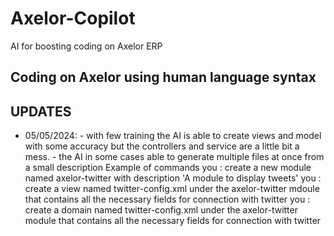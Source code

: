 # Axelor-Copilot
AI for boosting coding on Axelor ERP

## Coding on Axelor using human language syntax

## UPDATES
- 05/05/2024:  - with few training the AI is able to create views and model with some accuracy but the controllers and service are a little bit a mess.
                - the AI in some cases able to generate multiple files at once from a small description
Example of commands
  you : create a new module named axelor-twitter with description 'A module to display tweets'
  you : create a view named twitter-config.xml under the axelor-twitter mdoule that contains all the necessary fields for connection with twitter
  you : create a domain named twitter-config.xml under the axelor-twitter module that contains all the necessary fields for connection with twitter
